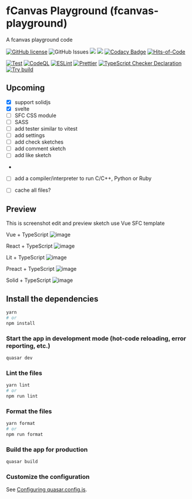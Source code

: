 # fCanvas Playground (fcanvas-playground)

A fcanvas playground code

[![GitHub license](https://img.shields.io/github/license/fcanvas/playground)](https://github.com/fcanvas/playground/blob/main/LICENSE) <img alt="GitHub Issues" src="https://img.shields.io/github/issues/fcanvas/playground" />
![](https://api.codiga.io/project/36164/score/svg)
![](https://api.codiga.io/project/36164/status/svg)
[![Codacy Badge](https://app.codacy.com/project/badge/Grade/f7aa98fed72047759afb7621e3f4f520)](https://app.codacy.com/gh/fcanvas/playground/dashboard?utm_source=gh&utm_medium=referral&utm_content=&utm_campaign=Badge_grade)
[![Hits-of-Code](https://hitsofcode.com/github/fcanvas/playground?branch=main)](https://hitsofcode.com/github/fcanvas/playground/view?branch=main)

[![Test](https://github.com/fcanvas/playground/actions/workflows/test.yml/badge.svg)](https://github.com/fcanvas/playground/actions/workflows/test.yml)
[![CodeQL](https://github.com/fcanvas/playground/actions/workflows/codeql.yml/badge.svg)](https://github.com/fcanvas/playground/actions/workflows/codeql.yml)
[![ESLint](https://github.com/fcanvas/playground/actions/workflows/eslint.yml/badge.svg)](https://github.com/fcanvas/playground/actions/workflows/eslint.yml)
[![Prettier](https://github.com/fcanvas/playground/actions/workflows/prettier.yml/badge.svg)](https://github.com/fcanvas/playground/actions/workflows/pretter.yml)
[![TypeScript Checker Declaration](https://github.com/fcanvas/playground/actions/workflows/typing.yml/badge.svg)](https://github.com/fcanvas/playground/actions/workflows/typing.yml)
[![Try build](https://github.com/fcanvas/playground/actions/workflows/try-build.yml/badge.svg)](https://github.com/fcanvas/playground/actions/workflows/try-build.yml)

## Upcoming
- [x] support solidjs
- [x] svelte
- [ ] SFC CSS module
- [ ] SASS
- [ ] add tester similar to vitest
- [ ] add settings
- [ ] add check sketches
- [ ] add comment sketch
- [ ] add like sketch
-
- [ ] add a compiler/interpreter to run C/C++, Python or Ruby
- [ ] cache all files?


## Preview
This is screenshot edit and preview sketch use Vue SFC template

Vue + TypeScript
![image](https://github.com/fcanvas/playground/assets/45375496/b9cb2ced-59a5-49eb-a7c5-e1a3fd00eb9e)

React + TypeScript
![image](https://github.com/fcanvas/playground/assets/45375496/af57d969-e661-428f-9ad4-c53a84ccc3e2)

Lit + TypeScript
![image](https://github.com/fcanvas/playground/assets/45375496/3f0645fc-e589-4d33-a4da-88cdcacd9e3e)

Preact + TypeScript
![image](https://github.com/fcanvas/playground/assets/45375496/3699bb07-5c4b-415a-ad09-7a280efae8db)

Solid + TypeScript
![image](https://github.com/fcanvas/playground/assets/45375496/5aff163c-eb70-4831-bac7-17ebc981a69c)

## Install the dependencies

```bash
yarn
# or
npm install
```

### Start the app in development mode (hot-code reloading, error reporting, etc.)

```bash
quasar dev
```

### Lint the files

```bash
yarn lint
# or
npm run lint
```

### Format the files

```bash
yarn format
# or
npm run format
```

### Build the app for production

```bash
quasar build
```

### Customize the configuration

See [Configuring quasar.config.js](https://v2.quasar.dev/quasar-cli-vite/quasar-config-js).

